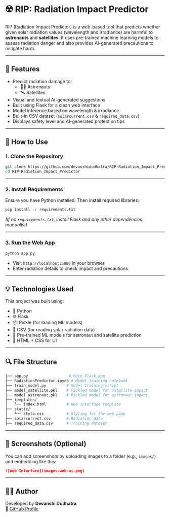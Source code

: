 # ☢️ RIP: Radiation Impact Predictor

RIP (Radiation Impact Predictor) is a web-based tool that predicts whether given solar radiation values (wavelength and irradiance) are harmful to **astronauts** and **satellites**. It uses pre-trained machine learning models to assess radiation danger and also provides AI-generated precautions to mitigate harm.

---

## 🚀 Features

- Predict radiation damage to:
  - 🧑‍🚀 Astronauts
  - 🛰️ Satellites
- Visual and textual AI-generated suggestions
- Built using Flask for a clean web interface
- Model inference based on wavelength & irradiance
- Built-in CSV dataset (`solarcurrent.csv` & `required_data.csv`)
- Displays safety level and AI-generated protection tips

---

## 📂 How to Use

### 1. Clone the Repository

```bash
git clone https://github.com/devanshidudhatra/RIP-Radiation_Impact_Predictor.git
cd RIP-Radiation_Impact_Predictor
```

---

### 2. Install Requirements

Ensure you have Python installed. Then install required libraries:

```bash
pip install -r requirements.txt
```

_(If no `requirements.txt`, install Flask and any other dependencies manually.)_

---

### 3. Run the Web App

```bash
python app.py
```

- Visit `http://localhost:5000` in your browser
- Enter radiation details to check impact and precautions

---

## 💡 Technologies Used

This project was built using:

- 🐍 Python
- 🌐 Flask
- 📦 Pickle (for loading ML models)
- 📁 CSV (for reading solar radiation data)
- 🧠 Pre-trained ML models for astronaut and satellite prediction
- 🎨 HTML + CSS for UI

---

## 🔍 File Structure

```bash
├── app.py                  # Main Flask app
├── RadiationPredictor.ipynb # Model training notebook
├── train_model.py         # Model training script
├── model_satellite.pkl    # Pickled model for satellite impact
├── model_astronaut.pkl    # Pickled model for astronaut impact
├── templates/
│   └── index.html         # Web interface template
├── static/
│   └── style.css          # Styling for the web page
├── solarcurrent.csv       # Radiation data
├── required_data.csv      # Training dataset
```

---

## 📸 Screenshots (Optional)

You can add screenshots by uploading images to a folder (e.g., `images/`) and embedding like this:

```markdown
![Web Interface](images/web-ui.png)
```

---

## 🙋‍♀️ Author

Developed by **Devanshi Dudhatra**  
🔗 [GitHub Profile](https://github.com/devanshidudhatra)

